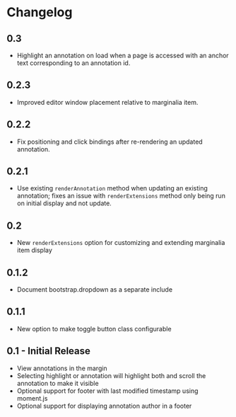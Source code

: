 # Changelog

## 0.3

* Highlight an annotation on load when a page is accessed with an anchor text corresponding to
   an annotation id.

## 0.2.3

* Improved editor window placement relative to marginalia item.

## 0.2.2

* Fix positioning and click bindings after re-rendering an updated annotation.

## 0.2.1

* Use existing `renderAnnotation` method when updating an existing annotation; fixes an
   issue with `renderExtensions` method only being run on initial display and not update.

## 0.2

* New `renderExtensions` option for customizing and extending
   marginalia item display

## 0.1.2

* Document bootstrap.dropdown as a separate include

## 0.1.1

* New option to make toggle button class configurable

## 0.1 - Initial Release

* View annotations in the margin
* Selecting highlight or annotation will highlight both and scroll the
  annotation to make it visible
* Optional support for footer with last modified timestamp using moment.js
* Optional support for displaying annotation author in a footer
